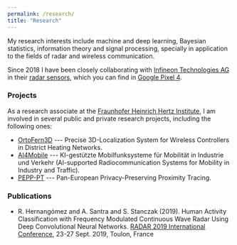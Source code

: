 ```yaml
---
permalink: /research/
title: "Research"
---
```


My research interests include machine and deep learning,
Bayesian statistics, information theory and signal processing,
specially in application to the fields of radar and
wireless communication.

Since 2018 I have been closely collaborating with
[Infineon Technologies AG](https://www.infineon.com/)
in their
[radar sensors](https://www.infineon.com/cms/en/product/promopages/60GHz/),
which you can find in
[Google Pixel 4](https://store.google.com/product/pixel_4).

### Projects

As a research associate at the
[Fraunhofer Heinrich Hertz Institute](https://www.hhi.fraunhofer.de/),
I am involved in several
public and private research projects, including the following ones:

* [OrtoFern3D](https://www.hhi.fraunhofer.de/en/departments/wn/projects/archive/ortofern3d.html) ---
Precise 3D-Localization System for Wireless Controllers in District Heating Networks.
* [AI4Mobile](https://www.forschung-it-sicherheit-kommunikationssysteme.de/projekte/ai4mobile) ---
KI-gestützte Mobilfunksysteme für Mobilität in Industrie und Verkehr
(AI-supported Radiocommunication Systems for Mobility in Industry and Traffic).
* [PEPP-PT](https://www.pepp-pt.org/) ---
Pan-European Privacy-Preserving Proximity Tracing.

### Publications

* R. Hernangómez and A. Santra and S. Stanczak (2019). Human Activity Classification with Frequency Modulated Continuous Wave Radar Using Deep Convolutional Neural Networks.
[RADAR 2019 International Conference](https://www.radar2019.org/), 23-27 Sept. 2019, Toulon, France

